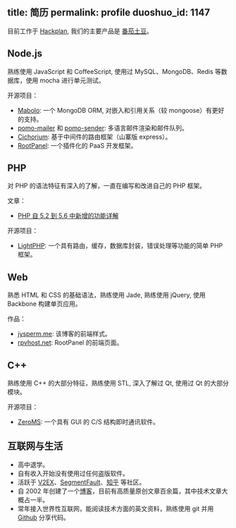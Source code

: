 title: 简历
permalink: profile
duoshuo_id: 1147
---

目前工作于 [Hackplan](https://hackplan.com), 我们的主要产品是 [番茄土豆](https://pomotodo.com)。

## Node.js

熟练使用 JavaScript 和 CoffeeScript, 使用过 MySQL、MongoDB、Redis 等数据库，使用 mocha 进行单元测试。

开源项目：

* [Mabolo](https://github.com/jysperm/Mabolo): 一个 MongoDB ORM, 对嵌入和引用关系（较 mongoose）有更好的支持。
* [pomo-mailer](https://github.com/jysperm/pomo-mailer) 和 [pomo-sender](https://github.com/jysperm/pomo-sender): 多语言邮件渲染和邮件队列。
* [Cichorium](https://github.com/jysperm/Cichorium): 基于中间件的路由框架（山寨版 express）。
* [RootPanel](https://github.com/jysperm/RootPanel): 一个插件化的 PaaS 开发框架。

## PHP

对 PHP 的语法特征有深入的了解，一直在编写和改进自己的 PHP 框架。

文章：

* [PHP 自 5.2 到 5.6 中新增的功能详解](http://blog.segmentfault.com/jysperm/1190000000403307)

开源项目：

* [LightPHP](https://github.com/jysperm/LightPHP): 一个具有路由，缓存，数据库封装，错误处理等功能的简单 PHP 框架。

## Web

熟悉 HTML 和 CSS 的基础语法，熟练使用 Jade, 熟练使用 jQuery, 使用 Backbone 构建单页应用。

作品：

* [jysperm.me](https://jysperm.me): 该博客的前端样式。
* [rpvhost.net](http://jp1.rpvhost.net): RootPanel 的前端页面。

## C++

熟练使用 C++ 的大部分特征，熟练使用 STL, 深入了解过 Qt, 使用过 Qt 的大部分模块。

开源项目：

* [ZeroMS](https://github.com/jysperm/ZeroMS-1x): 一个具有 GUI 的 C/S 结构即时通讯软件。

## 互联网与生活

* 高中退学。
* 自有收入开始没有使用过任何盗版软件。
* 活跃于 [V2EX](https://www.v2ex.com/member/jybox)、[SegmentFault](http://segmentfault.com/u/jysperm)、[知乎](http://www.zhihu.com/people/jysperm) 等社区。
* 自 2002 年创建了一个[博客](https://jysperm.me)，目前有高质量原创文章百余篇，其中技术文章大概占一半。  
* 常年接入世界性互联网，能阅读技术方面的英文资料，熟练使用 git 并用 [Github](https://github.com/jysperm) 分享代码。
